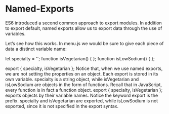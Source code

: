 # Named-Exports


ES6 introduced a second common approach to export modules. In addition to export default, named exports allow us to export data through the use of variables.

Let’s see how this works. In menu.js we would be sure to give each piece of data a distinct variable name:

let specialty = '';
function isVegetarian() {
}; 
function isLowSodium() {
}; 
 
export { specialty, isVegetarian };
Notice that, when we use named exports, we are not setting the properties on an object. Each export is stored in its own variable.
specialty is a string object, while isVegetarian and isLowSodium are objects in the form of functions. Recall that in JavaScript, every function is in fact a function object.
export { specialty, isVegetarian }; exports objects by their variable names. Notice the keyword export is the prefix.
specialty and isVegetarian are exported, while isLowSodium is not exported, since it is not specified in the export syntax.

